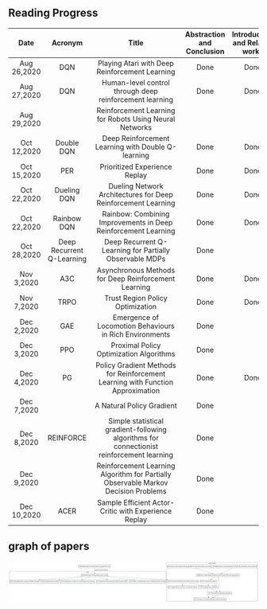 ## Reading Progress

|Date|Acronym|<span style="white-space:nowrap;">&emsp;&emsp;&emsp;&emsp;&emsp;Title&emsp;&emsp;&emsp;&emsp;&emsp;</span>|Abstraction and Conclusion|Introduction and Related works|Algorthim|Mathmetics|Experiments|Discussion|Code|Others|
|:---:|:---:|:---:|:---:|:---:|:---:|:---:|:---:|:---:|:---:|:---:|
|Aug 26,2020|DQN|Playing Atari with Deep Reinforcement Learning|Done|Done|Done|Done|Done|Done|Done||
|Aug 27,2020|DQN|Human-level control through deep reinforcement learning|Done|Done|Done|Done|Done|Done|Done||
|Aug 29,2020||Reinforcement Learning for Robots Using Neural Networks||||||||chaper3|
|Oct 12,2020|Double DQN|Deep Reinforcement Learning with Double Q-learning|Done|Done|Done|Done|Done|Done|Done||
|Oct 15,2020|PER|Prioritized Experience Replay|Done|Done|Done|Done|Done|Done|Done||
|Oct 22,2020|Dueling DQN|Dueling Network Architectures for Deep Reinforcement Learning|Done|Done|Done|Done|Done|Done|Done||
|Oct 22,2020|Rainbow DQN|Rainbow: Combining Improvements in Deep Reinforcement Learning|Done|Done|Done|Done|Done|Done|||
|Oct 28,2020|Deep Recurrent Q-Learning|Deep Recurrent Q-Learning for Partially Observable MDPs|Done||||||||
|Nov 3,2020|A3C|Asynchronous Methods for Deep Reinforcement Learning|Done|Done|Done|Done|Done||||
|Nov 7,2020|TRPO|Trust Region Policy Optimization|Done|Done|Done|Done|Done||||
|Dec 2,2020|GAE|Emergence of Locomotion Behaviours in Rich Environments|Done||||||||
|Dec 3,2020|PPO|Proximal Policy Optimization Algorithms|Done||||||||
|Dec 4,2020|PG|Policy Gradient Methods for Reinforcement Learning with Function Approximation|Done|Done|Done|Done|Done|Done|||
|Dec 7,2020||A Natural Policy Gradient|Done||||||||
|Dec 8,2020|REINFORCE|Simple statistical gradient-following algorithms for connectionist reinforcement learning|Done||||||||
|Dec 9,2020||Reinforcement Learning Algorithm for Partially Observable Markov Decision Problems|Done||||||||
|Dec 10,2020|ACER|Sample Efficient Actor-Critic with Experience Replay|Done||||||||

## graph of papers
![](./graph.svg)